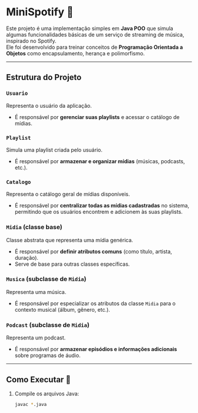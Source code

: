 # MiniSpotify 🎵

Este projeto é uma implementação simples em **Java POO** que simula algumas funcionalidades básicas de um serviço de streaming de música, inspirado no Spotify.  
Ele foi desenvolvido para treinar conceitos de **Programação Orientada a Objetos** como encapsulamento, herança e polimorfismo.

---

## Estrutura do Projeto

### `Usuario`
Representa o usuário da aplicação.  
- É responsável por **gerenciar suas playlists** e acessar o catálogo de mídias.  

### `Playlist`
Simula uma playlist criada pelo usuário.  
- É responsável por **armazenar e organizar mídias** (músicas, podcasts, etc.).  

### `Catalogo`
Representa o catálogo geral de mídias disponíveis.  
- É responsável por **centralizar todas as mídias cadastradas** no sistema, permitindo que os usuários encontrem e adicionem às suas playlists.  

### `Midia` (classe base)
Classe abstrata que representa uma mídia genérica.  
- É responsável por **definir atributos comuns** (como título, artista, duração).  
- Serve de base para outras classes específicas.  

### `Musica` (subclasse de `Midia`)
Representa uma música.  
- É responsável por especializar os atributos da classe `Midia` para o contexto musical (álbum, gênero, etc.).  

### `Podcast` (subclasse de `Midia`)
Representa um podcast.  
- É responsável por **armazenar episódios e informações adicionais** sobre programas de áudio.  

---

## Como Executar 🚀

1. Compile os arquivos Java:
   ```bash
   javac *.java

